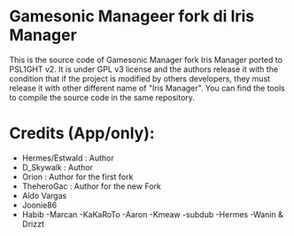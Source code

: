 Gamesonic Manageer fork di Iris Manager
=============

 

  This is the source code of Gamesonic Manager fork Iris Manager ported to PSL1GHT v2. It is under GPL v3 license and the authors
  release it with the condition that if the project is modified by others developers, they must release it
  with other different name of "Iris Manager". You can find the tools to compile the source code in the same
  repository.

  Credits (App/only):
====================

- Hermes/Estwald       : Author
- D_Skywalk            : Author
- Orion                : Author for the first fork
- TheheroGac           : Author for the new Fork
- Aldo Vargas          
- Joonie86
- Habib
 -Marcan
-KaKaRoTo
-Aaron
-Kmeaw
-subdub
-Hermes
-Wanin & Drizzt









